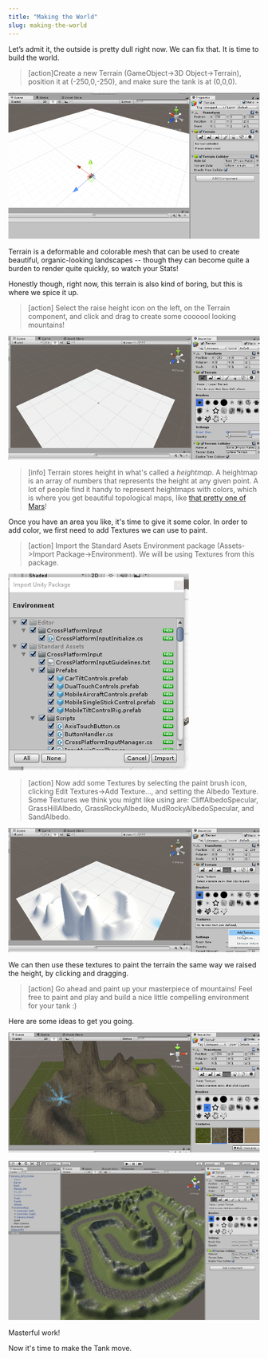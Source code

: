 ```yaml
---
title: "Making the World"
slug: making-the-world
---
```


Let’s admit it, the outside is pretty dull right now. We can fix that. It is time to build the world.

>[action]Create a new Terrain (GameObject-&gt;3D Object-&gt;Terrain), position it at (-250,0,-250), and make sure the tank is at (0,0,0).

![The Terrain](../media/Capture15.png)

Terrain is a deformable and colorable mesh that can be used to create beautiful, organic-looking landscapes -- though they can become quite a burden to render quite quickly, so watch your Stats!

Honestly though, right now, this terrain is also kind of boring, but this is where we spice it up.

>[action]
>Select the raise height icon on the left, on the Terrain component, and click and drag to create some coooool looking mountains!

![Raise the Height](../media/Animation5.gif)

>[info]
>Terrain stores height in what's called a *heightmap*.  A heightmap is an array of numbers that represents the height at any given point. A lot of people find it handy to represent heightmaps with colors, which is where you get beautiful topological maps, like [that pretty one of Mars](http://www.lpi.usra.edu/science/treiman/greatdesert/workshop/marsmaps1/marsmaps1_imgs/mola_color_8.jpg)!

Once you have an area you like, it's time to give it some color. In order to add color, we first need to add Textures we can use to paint.

>[action]
>Import the Standard Asets Environment package (Assets-&gt;Import Package-&gt;Environment). We will be using Textures from this package.

![Standard Environment package import](../media/Capture16.png)

>[action]
>Now add some Textures by selecting the paint brush icon, clicking Edit Textures-&gt;Add Texture..., and setting the Albedo Texture.  Some Textures we think you might like using are: CliffAlbedoSpecular, GrassHillAlbedo, GrassRockyAlbedo, MudRockyAlbedoSpecular, and SandAlbedo.

![Add new Textures](../media/Animation6.gif)

We can then use these textures to paint the terrain the same way we raised the height, by clicking and dragging.

>[action]
>Go ahead and paint up your masterpiece of mountains! Feel free to paint and play and build a nice little compelling environment for your tank :)

Here are some ideas to get you going.

![Beautiful Terrain 1](../media/Capture17.png)

![Beautiful Terrain 2](../media/image05.png)

Masterful work!

Now it's time to make the Tank move.
